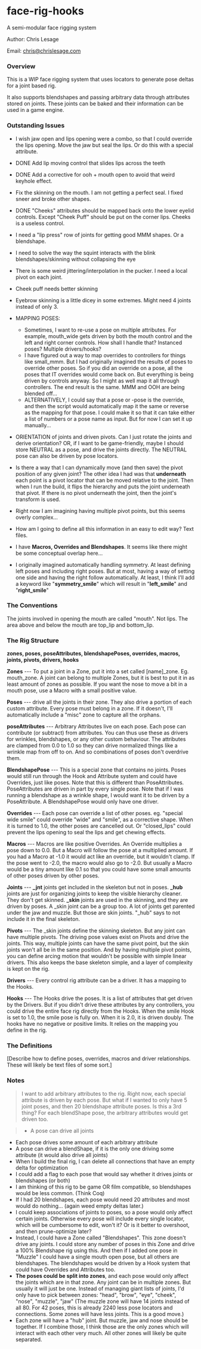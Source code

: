# face-rig-hooks
A semi-modular face rigging system

Author: Chris Lesage

Email: chris@chrislesage.com

### Overview

This is a WIP face rigging system that uses locators to generate pose deltas for a joint based rig.

It also supports blendshapes and passing arbitrary data through attributes stored on joints. These joints can be baked and their information can be used in a game engine.

### Outstanding Issues
* I wish jaw open and lips opening were a combo, so that I could override the lips opening. Move the jaw but seal the lips. Or do this with a special attribute.
* DONE Add lip moving control that slides lips across the teeth
* DONE Add a corrective for ooh + mouth open to avoid that weird keyhole effect.
* Fix the skinning on the mouth. I am not getting a perfect seal. I fixed sneer and broke other shapes.
* DONE "Cheeks" attributes should be mapped back onto the lower eyelid controls. Except "Cheek Puff" should be put on the corner lips. Cheeks is a useless control.
* I need a "lip press" row of joints for getting good MMM shapes. Or a blendshape.
* I need to solve the way the squint interacts with the blink blendshapes/skinning without collapsing the eye
* There is some weird jittering/interpolation in the pucker. I need a local pivot on each joint.
* Cheek puff needs better skinning
* Eyebrow skinning is a little dicey in some extremes. Might need 4 joints instead of only 3.

* MAPPING POSES:
	* Sometimes, I want to re-use a pose on multiple attributes. For example, mouth_wide gets driven by both the mouth control and the left and right corner controls. How shall I handle that? Instanced poses? Multiple drivers/hooks?
	* I have figured out a way to map overrides to controllers for things like small_mmm. But I had originally imagined the results of poses to override other poses. So if you did an override on a pose, all the poses that IT overrides would come back on. But everything is being driven by controls anyway. So I might as well map it all through controllers. The end result is the same. MMM and OOH are being blended off...
	* ALTERNATIVELY, I could say that a pose or -pose is the override, and then the script would automatically map it the same or reverse as the mapping for that pose. I could make it so that it can take either a list of numbers or a pose name as input. But for now I can set it up manually...

* ORIENTATION of joints and driven pivots. Can I just rotate the joints and derive orientation? OR, if I want to be game-friendly, maybe I should store NEUTRAL as a pose, and drive the joints directly. The NEUTRAL pose can also be driven by pose locators.
* Is there a way that I can dynamically move (and then save) the pivot position of any given joint? The other idea I had was that **underneath** each point is a pivot locator that can be moved relative to the joint. Then when I run the build, it flips the hierarchy and puts the joint underneath that pivot. If there is no pivot underneath the joint, then the joint's transform is used.
* Right now I am imagining having multiple pivot points, but this seems overly complex...
* How am I going to define all this information in an easy to edit way? Text files.
* I have **Macros, Overrides and Blendshapes**. It seems like there might be some conceptual overlap here...
* I originally imagined automatically handling symmetry. At least defining left poses and including right poses. But at most, having a way of setting one side and having the right follow automatically. At least, I think I'll add a keyword like "**symmetry_smile**" which will result in "**left_smile**" and "**right_smile**"

### The Conventions

The joints involved in opening the mouth are called "mouth". Not lips.
The area above and below the mouth are top_lip and bottom_lip.

### The Rig Structure

**zones, poses, poseAttributes, blendshapePoses, overrides, macros, joints, pivots, drivers, hooks**

**Zones** --- To put a joint in a Zone, put it into a set called [name]_zone. Eg. mouth_zone. A joint can belong to multiple Zones, but it is best to put it in as least amount of zones as possible. If you want the nose to move a bit in a mouth pose, use a Macro with a small positive value.

**Poses** --- drive all the joints in their zone. They also drive a portion of each custom attribute. Every pose must belong in a zone. If it doesn't, I'll automatically include a "misc" zone to capture all the orphans.

**poseAttributes** --- Arbitrary Attributes live on each pose. Each pose can contribute (or subtract) from attributes. You can thus use these as drivers for wrinkles, blendshapes, or any other custom behaviour. The attributes are clamped from 0.0 to 1.0 so they can drive normalized things like a wrinkle map from off to on. And so combinations of poses don't overdrive them.

**BlendshapePose** --- This is a special zone that contains no joints. Poses would still run through the Hook and Attribute system and could have Overrides, just like poses. Note that this is different than PoseAttributes. PoseAttributes are driven in part by every single pose. Note that if I was running a blendshape as a wrinkle shape, I would want it to be driven by a PoseAttribute. A BlendshapePose would only have one driver.

**Overrides** --- Each pose can override a list of other poses. eg. "special wide smile" could override "wide" and "smile", as a corrective shape. When it is turned to 1.0, the other poses are cancelled out. Or "closed_lips" could prevent the lips opening to seal the lips and get chewing effects.

**Macros** --- Macros are like positive Overrides. An Override multiplies a pose down to 0.0. But a Macro will follow the pose at a multiplied amount. If you had a Macro at -1.0 it would act like an override, but it wouldn't clamp. If the pose went to -2.0, the macro would also go to -2.0. But usually a Macro would be a tiny amount like 0.1 so that you could have some small amounts of other poses driven by other poses.

**Joints** --- **_jnt** joints get included in the skeleton but not in poses. **_hub** joints are just for organizing joints to keep the visible hierarchy cleaner. They don't get skinned. **_skin** joints are used in the skinning, and they are driven by poses. A _skin joint can be a group too. A lot of joints get parented under the jaw and muzzle. But those are skin joints. "_hub" says to not include it in the final skeleton.

**Pivots** --- The _skin joints define the skinning skeleton. But any joint can have multiple pivots. The driving pose values exist on Pivots and drive the joints. This way, multiple joints can have the same pivot point, but the skin joints won't all be in the same position. And by having multiple pivot points, you can define arcing motion that wouldn't be possible with simple linear drivers. This also keeps the base skeleton simple, and a layer of complexity is kept on the rig.

**Drivers** --- Every control rig attribute can be a driver. It has a mapping to the Hooks.

**Hooks** --- The Hooks drive the poses. It is a list of attributes that get driven by the Drivers. But if you didn't drive these attributes by any controllers, you could drive the entire face rig directly from the Hooks. When the smile Hook is set to 1.0, the smile pose is fully on. When it is 2.0, it is driven doubly. The hooks have no negative or positive limits. It relies on the mapping you define in the rig.

### The Definitions

[Describe how to define poses, overrides, macros and driver relationships. These will likely be text files of some sort.]


### Notes

> I want to add arbitrary attributes to the rig. Right now, each special attribute is driven by each pose. But what if I wanted to only have 5 joint poses, and then 20 blendshape attribute poses. Is this a 3rd thing? For each blendShape pose, the arbitrary attributes would get driven too.

> * A pose can drive all joints
* Each pose drives some amount of each arbitrary attribute
* A pose can drive a blendShape, if it is the only one driving some attribute (it would also drive all joints)
* When I build the final rig, I can delete all connections that have an empty delta for optimization
* I could add a flag to each pose that would say whether it drives joints or blendshapes (or both)
* I am thinking of this rig to be game OR film compatible, so blendshapes would be less common. (Think Coq)
* If I had 20 blendshapes, each pose would need 20 attributes and most would do nothing... (again weed empty deltas later.)
* I could keep associations of joints to poses, so a pose would only affect certain joints. Otherwise every pose will include every single locator, which will be cumbersome to edit, won't it? Or is it better to overshoot, and then prune-optimize later?
* Instead, I could have a Zone called "Blendshapes". This zone doesn't drive any joints. I could store any number of poses in this Zone and drive a 100% Blendshape rig using this. And then if I added one pose in "Muzzle" I could have a single mouth open pose, but all others are blendshapes. The blendshapes would be driven by a Hook system that could have Overrides and Attributes too.
* **The poses could be split into zones**, and each pose would only affect the joints which are in that zone. Any joint can be in multiple zones. But usually it will just be one. Instead of managing giant lists of joints, I'd only have to pick between zones: "head", "brow", "eye", "cheek", "nose", "muzzle", "jaw" (The muzzle zone will have 14 joints instead of all 80. For 42 poses, this is already 2240 less pose locators and connections. Some zones will have less joints. This is a good move.)
* Each zone will have a "hub" joint. But muzzle, jaw and nose should be together. If I combine those, I think those are the only zones which will interact with each other very much. All other zones will likely be quite separated.
